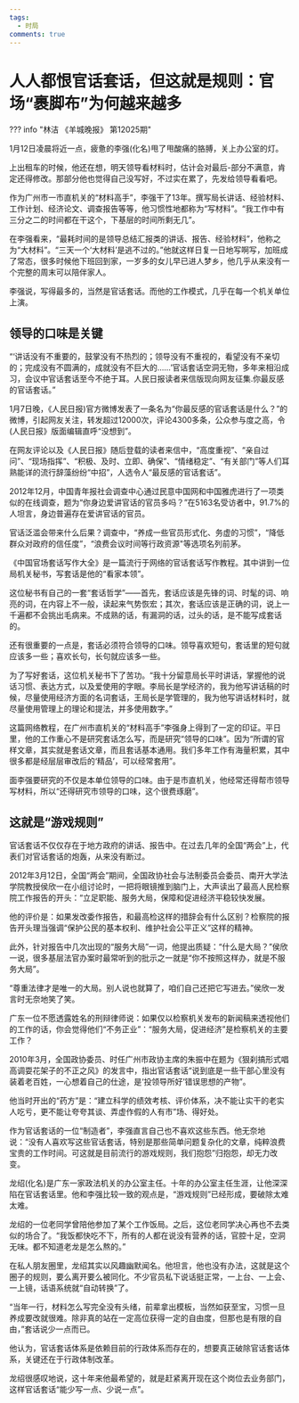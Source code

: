 ```yaml
---
tags:
  - 时局
comments: true
---
```


# 人人都恨官话套话，但这就是规则：官场“裹脚布”为何越来越多

??? info "林洁 《羊城晚报》 第12025期"
    

1月12日凌晨将近一点，疲惫的李强(化名)甩了甩酸痛的胳膊，关上办公室的灯。

上出租车的时候，他还在想，明天领导看材料时，估计会对最后-部分不满意，肯定还得修改。那部分他也觉得自己没写好，不过实在累了，先发给领导看看吧。

作为广州市一市直机关的“材料高手”，李强干了13年。撰写局长讲话、经验材料、工作计划、经济论文、调查报告等等，他习惯性地都称为“写材料”。“我工作中有三分之二的时间都在干这个，下基层的时间所剩无几”。

在李强看来，“最耗时间的是领导总结汇报类的讲话、报告、经验材料”，他称之为“大材料”。“三天一个‘大材料’是逃不过的。”他就这样日复一日地写啊写，加班成了常态，很多时候他下班回到家，一岁多的女儿早已进人梦乡，他几乎从来没有一个完整的周末可以陪伴家人。

李强说，写得最多的，当然是官话套话。而他的工作模式，几乎在每一个机关单位上演。

## 领导的口味是关键

“‘讲话没有不重要的，鼓掌没有不热烈的；领导没有不重视的，看望没有不亲切的；完成没有不圆满的，成就没有不巨大的……’官话套话空洞无物，多年来相沿成习，会议中官话套话至今不绝于耳。人民日报读者来信版现向网友征集.你最反感的官话套话。”

1月7日晚，《人民日报)官方微博发表了一条名为“你最反感的官话套话是什么？”的微博，引起网友关注，转发超过12000次，评论4300多条，公众参与度之高，令(人民日报》版面编辑直呼“没想到”。

在网友评论以及《人民日报》随后登载的读者来信中，“高度重视”、“亲自过问”、“现场指挥”、“积极、及时、立即、确保”、“情绪稳定”、“有关部门”等人们耳熟能详的流行辞藻纷纷“中招”，人选令人“最反感的官话套话”。

2012年12月，中国青年报社会调查中心通过民意中国网和中国雅虎进行了一项类似的在线调查，题为“你身边爱讲官话的官员多吗？”在5163名受访者中，91.7%的人坦言，身边普遍存在爱讲官话的官员。

官话泛滥会带来什么后果？调查中，“养成一些官员形式化、务虚的习惯”，“降低群众对政府的信任度”，“浪费会议时间等行政资源"等选项名列前茅。

《中国官场套话写作大全》是一篇流行于网络的官话套话写作教程。其中讲到一位局机关秘书，写套话是他的“看家本领”。

这位秘书有自己的一套“套话哲学”——首先，套话应该是先锋的词、时髦的词、响亮的词，在内容上不一般，读起来气势恢宏；其次，套话应该是正确的词，说上一千遍都不会挑出毛病来。不成熟的话，有漏洞的话，过头的话，是不能写成套话的。

还有很重要的一点是，套话必须符合领导的口味。领导喜欢短句，套话里的短句就应该多一些；喜欢长句，长句就应该多一些。

为了写好套话，这位机关秘书下了苦功。“我十分留意局长平时讲话，掌握他的说话习惯、表达方式，以及爱使用的字眼。李局长是学经济的，我为他写讲话稿的时候，尽量使用经济方面的名词套话，王局长是学管理的，我为他写讲话材料时，就尽量使用管理上的理论和提法，并多使用数字。”

这篇网络教程，在广州市直机关的“材料高手”李强身上得到了一定的印证。平日里，他的工作重心不是研究套话怎么写，而是研究“领导的口味”。因为“所谓的官样文章，其实就是套话文章，而且套话基本通用。我们多年工作有海量积累，其中很多都是经层层审改后的‘精品’，可以经常套用”。

面李强要研究的不仅是本单位领导的口味。由于是市直机关，他经常还得帮市领导写材料，所以“还得研究市领导的口味，这个很费琢磨”。

## 这就是“游戏规则”

官话套话不仅仅存在于地方政府的讲话、报告中。在过去几年的全国“两会”上，代表们对官话套话的炮轰，从来没有断过。

2012年3月12日，全国“两会”期间，全国政协社会与法制委员会委员、南开大学法学院教授侯欣一在小组讨论时，一把将眼镜推到脑门上，大声读出了最高人民检察院工作报告的开头：“立足职能、服务大局，保障和促进经济平稳较快发展。

他的评价是：如果发改委作报告，和最高检这样的措辞会有什么区别？检察院的报告开头理当强调“保护公民的基本权利、维护社会公平正义”这样的精神。

此外，针对报告中几次出现的“服务大局”一词，他提出质疑：“什么是大局？”侯欣一说，很多基层法官办案时最常听到的批示之一就是“你不按照这样办，就是不服务大局”。

“尊重法律才是唯一的大局。别人说也就算了，咱们自己还把它写进去。”侯欣一发言时无奈地笑了笑。

广东一位不愿透露姓名的刑辩律师说：如果仅以检察机关发布的新闻稿来透视他们的工作的话，你会觉得他们“不务正业”：“服务大局，促进经济”是检察机关的主要工作？

2010年3月，全国政协委员、时任广州市政协主席的朱振中在题为《狠刹搞形式唱高调耍花架子的不正之风》的发言中，指出官话套话“说到底是一些干部心里没有装着老百姓，一心想着自己的仕途，是‘投领导所好’错误思想的产物”。

他当时开出的“药方”是：“建立科学的绩效考核、评价体系，决不能让实干的老实人吃亏，更不能让夸夸其谈、弄虚作假的人有市”场、得好处。

作为官话套话的一位“制造者”，李强直言自己也不喜欢这些东西。他无奈地说：“没有人喜欢写这些官话套话，特别是那些简单问题复杂化的文章，纯粹浪费宝贵的工作时间。可这就是目前流行的游戏规则，我们抱怨”归抱怨，却无力改变。

龙绍(化名)是广东一家政法机关的办公室主任。十年的办公室主任生涯，让他深深陷在官话套话里。他和李强比较一致的观点是，“游戏规则”已经形成，要破除太难太难。

龙绍的一位老同学曾陪他参加了某个工作饭局。之后，这位老同学决心再也不去类似的场合了。“我饭都快吃不下，所有的人都在说没有营养的话，官腔十足，空洞无味。都不知道老龙是怎么熬的。”

在私人朋友圈里，龙绍其实以风趣幽默闻名。他坦言，他也没有办法，这就是这个圈子的规则，要么离开要么被同化。不少官员私下说话挺正常，一上台、一上会、一上镜，话语系统就“自动转换”了。

“当年一行，材料怎么写完全没有头绪，前辈拿出模板，当然如获至宝，习惯一旦养成要改就很难。除非真的站在一定高位获得一定的自由度，但那也是有限的自由，”套话说少一点而已。

他认为，官话套话体系是依赖目前的行政体系而存在的，想要真正破除官话套话体系，关键还在于行政体制改革。

龙绍很感叹地说，这十年来他最希望的，就是赶紧离开现在这个岗位去业务部门，这样官话套话“能少写一点、少说一点”。
